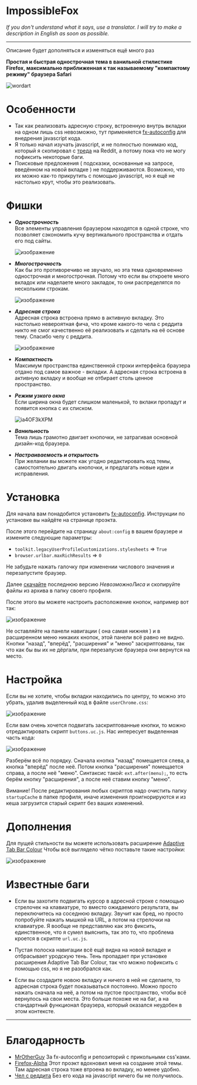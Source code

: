 # ImpossibleFox

*If you don't understand what it says, use a translator. I will try to make a description in English as soon as possible.*

--------

Описание будет дополняться и изменяться ещё много раз

**Простая и быстрая однострочная тема в ванильной стилистике Firefox, максимально приближенная к так называемому "компактому режиму" браузера Safari**

![wordart](https://github.com/Naezr/ImpossibleFox/assets/95460152/41d28042-f758-464f-9493-6fc1d04a0a98)



# Особенности
 - Так как реализовать адресную строку, встроенную внутрь вкладки на одном лишь css невозможно, тут применяется [fx-autoconfig](https://github.com/MrOtherGuy/fx-autoconfig) для внедрения javascript кода.
 - Я только начал изучать javascript, и не полностью понимаю код, который я скопировал с [треда](https://www.reddit.com/r/FirefoxCSS/comments/nv1lb6/url_on_the_tab_like_the_new_safari/) на Reddit, а потому пока что не могу пофиксить некоторые баги.
 - Поисковые предложения ( подсказки, основанные на запросе, введённом на новой вкладке ) не поддерживаются. Возможно, что их можно как-то прикрутить с помощью javascript, но я ещё не настолько крут, чтобы это реализовать.



# Фишки
- ***Однострочность***  
   Все элементы управления браузером находятся в одной строке, что позволяет сэкономить кучу вертикального пространства и отдать его под сайты.
  
   ![изображение](https://github.com/Naezr/ImpossibleFox/assets/95460152/7edee538-caad-4d96-bf42-9f0f3b99a161)

- ***Многострочность***  
   Как бы это противоречиво не звучало, но эта тема одновременно однострочная и многострочная. Потому что если вы откроете много вкладок или наделаете много закладок, то они распределятся по нескольким строкам.
  
   ![изображение](https://github.com/Naezr/ImpossibleFox/assets/95460152/5db4a487-700c-48c7-a56a-da950e311ac2)


- ***Адресная строка***  
   Адресная строка встроена прямо в активную вкладку. Это настолько невероятная фича, что кроме какого-то чела с реддита никто не смог качественно её реализовать и сделать на её основе тему. Спасибо челу с реддита.
  
   ![изображение](https://github.com/Naezr/ImpossibleFox/assets/95460152/7e92e8ad-83d1-41e4-99f9-1c24b9da7c75)

- ***Компактность***  
   Максимум пространства единственной строки интерфейса браузера отдано под самое важное - вкладки. А адресная строка встроена в активную вкладку и вообще не отбирает столь ценное пространство.

- ***Режим узкого окна***  
   Если ширина окна будет слишком маленькой, то вклаки пропадут и появится кнопка с их списком.

   ![ia4OF3kXPM](https://github.com/Naezr/ImpossibleFox/assets/95460152/84af4c6a-0ed0-42c4-837c-19a73d47764c)


- ***Ванильность***  
   Тема лишь грамотно двигает кнопочки, не затрагивая основной дизайн-код браузера.

- ***Настраиваемость и открытость***  
   При желании вы можете как угодно редактировать код темы, самостоятельно двигать кнопочки, и предлагать новые идеи и исправления.



# Установка

Для начала вам понадобится установить [fx-autoconfig](https://github.com/MrOtherGuy/fx-autoconfig). Инструкции по установке вы найдёте на странице проэкта.

После этого перейдите на страницу `about:config` в вашем браузере и измените следующие параметры:
 - `toolkit.legacyUserProfileCustomizations.stylesheets` => `True`
 - `browser.urlbar.maxRichResults` => `0`

Не забудьте нажать галочку при изменении числового значения и перезапустите браузер.

Далее [скачайте](https://github.com/Naezr/ImpossibleFox/releases) последнюю версию *НевозможноЛиса* и скопируйте файлы из архива в папку своего профиля.

После этого вы можете настроить расположение кнопок, например вот так:

![изображение](https://github.com/Naezr/ImpossibleFox/assets/95460152/c7863a53-24bb-4734-ab36-75ee3f4f92f6)

Не оставляйте на панели навигации ( она самая нижняя ) и в расширенном меню никаких кнопок, этой панели всё равно не видно. Кнопки "назад", "вперёд", "расширения" и "меню" заскриптованы, так что как бы вы их не дёргали, при перезапуске браузера они вернутся на место.



# Настройка
Если вы не хотите, чтобы вкладки находились по центру, то можно это убрать, удалив выделенный код в файле `userChrome.css`:

![изображение](https://github.com/Naezr/ImpossibleFox/assets/95460152/883ed4a7-79b1-4acf-9436-23234b845262)

Если вам очень хочется подвигать заскриптованные кнопки, то можно отредактировать скрипт `buttons.uc.js`. Нас интересует выделенная часть кода:
 
![изображение](https://github.com/Naezr/ImpossibleFox/assets/95460152/f766e1c3-cd85-440d-9242-30c469ffe59e)

Разберём всё по порядку. Сначала кнопка "назад" помещается слева, а кнопка "вперёд" после неё. Потом кнопка "расширения" помещается справа, а после неё "меню". Синтаксис такой: `ext.after(menu);`, то есть берём кнопку "расширения", а после неё ставим кнопку "меню".

Вимание! После редактирования любых скриптов надо очистить папку `startupCache` в папке профиля, иначе изменения проигнорируются и из кеша загрузится старый скрипт без ваших изменений.

# Дополнения

Для пущей стильности вы можете использовать расширение [Adaptive Tab Bar Colour](https://addons.mozilla.org/ru/firefox/addon/adaptive-tab-bar-colour/)
Чтобы всё выглядело чётко поставьте такие настройки:

![изображение](https://github.com/Naezr/ImpossibleFox/assets/95460152/88b230e0-1456-4bf4-b161-8eaf9c7505ca)



# Известные баги

 - Если вы захотите подвигать курсор в адресной строке с помощью стрелочек на клавиатуре, то вместо ожидаемого результата, вы переключитесь на соседнюю вкладку. Звучит как бред, но просто попробуйте нажать мышкой на URL, а потом на стрелочки на клавиатуре. Я вообще не представляю как это фиксить, единственное, что я сумел выяснить, так это то, что проблема кроется в скрипте `url.uc.js`.

 - Пустая полоска навигации всё ещё видна на новой вкладке и отбрасывает уродскую тень. Тень пропадает при установке расширения Adaptive Tab Bar Colour, так что можно пофиксить с помощью css, но я не разобрался как.
 - Если вы создадите новою вкладку и ничего в ней не сделаете, то адресная строка будет показываться постоянно. Можно просто нажать сначала на неё, а потом на пустое пространство, чтобы всё вернулось на свои места. Это больше похоже не на баг, а на стандартный функционал браузера, который оказался неудобен в этом контексте.


----------



# Благодарность
 - [MrOtherGuy](https://github.com/MrOtherGuy)   За fx-autoconfig и репозиторий с прикольными css'ками.  
 - [Firefox-Alpha](https://github.com/Tagggar/Firefox-Alpha)   Этот проэкт вдохновил меня на создание этой темы. Там адресная строка тоже втроена во вкладку, но менее удобно.  
 - [Чел с реддита](https://www.reddit.com/r/FirefoxCSS/comments/nv1lb6/url_on_the_tab_like_the_new_safari/)   Без его кода на javascript ничего бы не получилось.  
